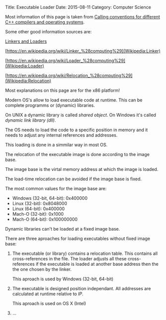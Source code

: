 Title: Executable Loader
Date: 2015-08-11
Category: Computer Science

Most information of this page is taken from
[Calling conventions for different C++ compilers and operating systems](http://www.agner.org/optimize/#manuals).

Some other good information sources are:

[Linkers and Loaders](http://www.iecc.com/linker/)

[https://en.wikipedia.org/wiki/Linker_%28computing%29](Wikipedia:Linker)

[https://en.wikipedia.org/wiki/Loader_%28computing%29](Wikipedia:Loader)

[https://en.wikipedia.org/wiki/Relocation_%28computing%29](Wikipedia:Relocation)

Most explanations on this page are for the x86 platform!

Modern OS's allow to load executable code at runtime. This can be
complete programms or (dynamic) libraries.

On UNIX a dynamic library is called *shared object*. On Windows it's
called *dynamic link library (dll)*.

The OS needs to load the code to a specific position in memory and 
it needs to adjust any internal references and addresses.

This loading is done in a simmilar way in most OS.

The relocation of the executable image is done according to the
image base. 

The image base is the virtal memory address at which the image is
loaded.

The load-time relocation can be avoided if the image base is fixed.

The most common values for the image base are:

- Windows (32-bit, 64-bit): 0x400000
- Linux (32-bit): 0x8048000
- Linux (64-bit): 0x400000
- Mach-O (32-bit): 0x1000
- Mach-O (64-bit): 0x100000000

Dynamic libraries can't be loaded at a fixed image base.

There are three aproaches for loading executables without fixed image base:

1. The executable (or library) contains a relocation table. This contains
   all cross-references in the file. The loader adjusts all these 
   cross-references if the executable is loaded at another base address
   then the the one chosen by the linker.
   
   This aproach is used by Windows (32-bit, 64-bit)

2. The executable is designed position independant. All addresses are
   calculated at runtime relative to *IP*.
   
   This aproach is used on OS X (Intel)
   
3. ...
